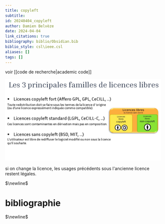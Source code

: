 ```yaml
---
title: copyleft
subtitle:
id: 20240404_copyleft
author: Damien Belvèze
date: 2024-04-04
link_citations: true
bibliography: biblio/Obsidian.bib
biblio_style: csl\ieee.csl
aliases: []
tags: []
---
```

voir [[code de recherche|academic code]]

![](images/copyleft_fort_simple.png)

si on change la licence, les usages précédents sous l'ancienne licence restent légales.

$\newline$
# bibliographie
$\newline$






